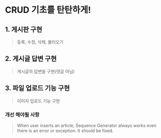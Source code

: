 # CRUD 기초를 탄탄하게!

## 1. 게시판 구현
> 등록, 수정, 삭제, 불러오기

## 2. 게시글 답변 구현
> 게시글의 답변을 구현(댓글 아님)

## 3. 파일 업로드 기능 구현
> 이미지 업로드 기능 구현

### 개선 해야될 사항
> When user inserts an article, Sequence Generator always works even there is an error or exception. It should be fixed.